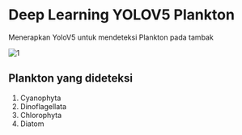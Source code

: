 # Deep Learning YOLOV5 Plankton
Menerapkan YoloV5 untuk mendeteksi Plankton pada tambak

![1](https://user-images.githubusercontent.com/87703066/152811242-664dc07b-16ee-4f2d-a98b-eaa22f5d8420.png)



## Plankton yang dideteksi
1. Cyanophyta
2. Dinoflagellata
3. Chlorophyta
4. Diatom

